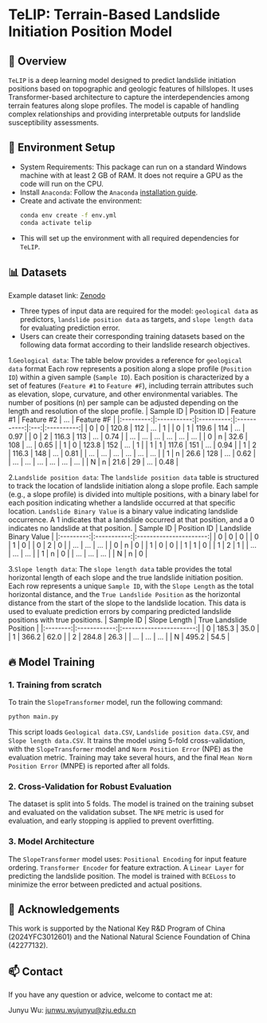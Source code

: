 # TeLIP: Terrain-Based Landslide Initiation Position Model

## 📌 Overview
`TeLIP` is a deep learning model designed to predict landslide initiation positions based on topographic and geologic features of hillslopes. It uses Transformer-based architecture to capture the interdependencies among terrain features along slope profiles. The model is capable of handling complex relationships and providing interpretable outputs for landslide susceptibility assessments.

<!-- The fast assessment of the global minimum adsorption energy (GMAE) between catalyst surfaces and adsorbates is crucial for large-scale catalyst screening. However, multiple adsorption sites and numerous possible adsorption configurations for each surface/adsorbate combination make it prohibitively expensive to calculate the GMAE through density functional theory (DFT). Thus, we designed a novel multi-modal transformer called AdsMT to rapidly predict the GMAE based on surface graphs and adsorbate feature vectors without any binding information. -->
<!-- Three diverse benchmark datasets were constructed for this challenging GMAE prediction task. Our AdsMT framework demonstrates excellent performance by adopting the tailored graph encoder and transfer learning, achieving mean absolute errors of 0.09, 0.14, and 0.39 eV, respectively. Beyond GMAE prediction, AdsMT's cross-attention scores showcase the interpretable potential to identify the most energetically favorable adsorption sites. Additionally, uncertainty quantification was integrated into AdsMT to further enhance its trustworthiness in experimental catalyst discovery. -->


## 🚀 Environment Setup
- System Requirements: This package can run on a standard Windows machine with at least 2 GB of RAM. It does not require a GPU as the code will run on the CPU.
- Install `Anaconda`: Follow the `Anaconda` [installation guide](https://docs.anaconda.com/anaconda/install/).
- Create and activate the environment:
   ```bash
   conda env create -f env.yml
   conda activate telip
   ```
- This will set up the environment with all required dependencies for `TeLIP`.

## 📊 Datasets
Example dataset link: [Zenodo](https://xxx)
- Three types of input data are required for the model: `geological data` as predictors, `landslide position data` as targets, and `slope length data` for evaluating prediction error.
- Users can create their corresponding training datasets based on the following data format according to their landslide research objectives.

1.`Geological data`: The table below provides a reference for `geological data` format Each row represents a position along a slope profile (`Position ID`) within a given sample (`Sample ID`). Each position is characterized by a set of features (`Feature #1` to `Feature #F`), including terrain attributes such as elevation, slope, curvature, and other environmental variables. The number of positions (n) per sample can be adjusted depending on the length and resolution of the slope profile.
| Sample ID | Position ID | Feature #1 |  Feature #2 | ... | Feature #F |
|:---------:|:-----------:|:----------:|:-----------:|:---:|:----------:|
|     0     |      0      |    120.8   |     112     | ... |     1      |
|     0     |      1      |    119.6   |     114     | ... |    0.97    |
|     0     |      2      |    116.3   |     113     | ... |    0.74    |
|    ...    |     ...     |    ...     |     ...     | ... |    ...     |
|     0     |      n      |    32.6    |     108     | ... |    0.65    |
|     1     |      0      |    123.8   |     152     | ... |     1      |
|     1     |      1      |    117.6   |     151     | ... |    0.94    |
|     1     |      2      |    116.3   |     148     | ... |    0.81    |
|    ...    |     ...     |    ...     |     ...     | ... |    ...     |
|     1     |      n      |    26.6    |     128     | ... |    0.62    |
|    ...    |     ...     |    ...     |     ...     | ... |    ...     |
|     N     |      n      |    21.6    |     29      | ... |    0.48    |


2.`Landslide position data`: The `landslide position data` table is structured to track the location of landslide initiation along a slope profile. Each sample (e.g., a slope profile) is divided into multiple positions, with a binary label for each position indicating whether a landslide occurred at that specific location. `Landslide Binary Value` is a binary value indicating landslide occurrence. A 1 indicates that a landslide occurred at that position, and a 0 indicates no landslide at that position.
| Sample ID | Position ID | Landslide Binary Value |
|:---------:|:-----------:|:----------------------:|
|     0     |      0      |            0           |
|     0     |      1      |            0           |
|     0     |      2      |            0           |
|    ...    |     ...     |           ...          |
|     0     |      n      |            0           |
|     1     |      0      |            0           |
|     1     |      1      |            0           |
|     1     |      2      |            1           |
|    ...    |     ...     |           ...          |
|     1     |      n      |            0           |
|    ...    |     ...     |           ...          |
|     N     |      n      |            0           |


3.`Slope length data`: The `slope length data` table provides the total horizontal length of each slope and the true landslide initiation position. Each row represents a unique `Sample ID`, with the `Slope Length` as the total horizontal distance, and the `True Landslide Position` as the horizontal distance from the start of the slope to the landslide location. This data is used to evaluate prediction errors by comparing predicted landslide positions with true positions.
| Sample ID | Slope Length | True Landslide Position |
|:--------:|:------------:|:-----------------------:|
| 0        | 185.3        | 35.0                    |
| 1        | 366.2        | 62.0                    |
| 2        | 284.8        | 26.3                    |
| ...      | ...          | ...                     |
| N        | 495.2        | 54.5                    |

## 🔥 Model Training
### 1. Training from scratch
To train the `SlopeTransformer` model, run the following command:
   ```bash
   python main.py
   ```
This script loads `Geological data.CSV`, `Landslide position data.CSV`, and `Slope length data.CSV`. It trains the model using 5-fold cross-validation, with the `SlopeTransformer` model and `Norm Position Error` (NPE) as the evaluation metric. Training may take several hours, and the final `Mean Norm Position Error` (MNPE) is reported after all folds.

### 2. Cross-Validation for Robust Evaluation
The dataset is split into 5 folds. The model is trained on the training subset and evaluated on the validation subset. The `NPE` metric is used for evaluation, and early stopping is applied to prevent overfitting.

### 3. Model Architecture
The `SlopeTransformer` model uses:
`Positional Encoding` for input feature ordering.
`Transformer Encoder` for feature extraction.
A `Linear Layer` for predicting the landslide position.
The model is trained with `BCELoss` to minimize the error between predicted and actual positions.

## 🌈 Acknowledgements
This work is supported by the National Key R&D Program of China (2024YFC3012601) and the National Natural Science Foundation of China (42277132).

## 📫 Contact
If you have any question or advice, welcome to contact me at:

Junyu Wu: junwu.wujunyu@zju.edu.cn



